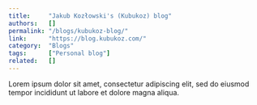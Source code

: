 ```yaml
---
title:     "Jakub Kozłowski's (Kubukoz) blog"
authors:   []
permalink: "/blogs/kubukoz-blog/"
link:      "https://blog.kubukoz.com/"
category:  "Blogs"
tags:      ["Personal blog"]
related:   []
---
```


Lorem ipsum dolor sit amet, consectetur adipiscing elit, sed do eiusmod tempor incididunt ut labore et dolore magna aliqua.
